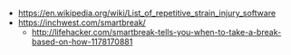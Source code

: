 - https://en.wikipedia.org/wiki/List_of_repetitive_strain_injury_software
- https://inchwest.com/smartbreak/
  - http://lifehacker.com/smartbreak-tells-you-when-to-take-a-break-based-on-how-1178170881
